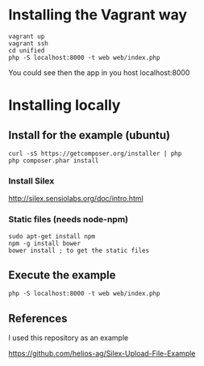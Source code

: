 # Installing the Vagrant way

    vagrant up
    vagrant ssh
    cd unified
    php -S localhost:8000 -t web web/index.php

You could see then the app in you host localhost:8000

# Installing locally

## Install for the example (ubuntu)

    curl -sS https://getcomposer.org/installer | php
    php composer.phar install

### Install Silex

http://silex.sensiolabs.org/doc/intro.html

### Static files (needs node-npm)

    sudo apt-get install npm
    npm -g install bower
    bower install ; to get the static files

## Execute the example

    php -S localhost:8000 -t web web/index.php

## References

I used this repository as an example

https://github.com/helios-ag/Silex-Upload-File-Example
